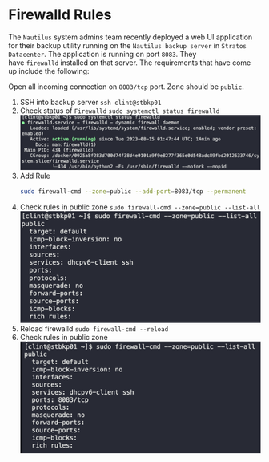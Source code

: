 # Firewalld Rules

The `Nautilus` system admins team recently deployed a web UI application for their backup utility running on the `Nautilus backup server` in `Stratos Datacenter`. The application is running on port `8083`. They have `firewalld` installed on that server. The requirements that have come up include the following:

Open all incoming connection on `8083/tcp` port. Zone should be `public`.

1. SSH into backup server
   `ssh clint@stbkp01`
2. Check status of `Firewalld`
   `sudo systemctl status firewalld`
   ![](images/20230814220216.png)
3. Add Rule
   ```bash
   sudo firewall-cmd --zone=public --add-port=8083/tcp --permanent
   ```
4. Check rules in public zone
   `sudo firewall-cmd --zone=public --list-all`
   ![](images/20230814220511.png)
5. Reload firewalld
   `sudo firewall-cmd --reload`
6. Check rules in public zone
   ![](images/20230814220533.png)

